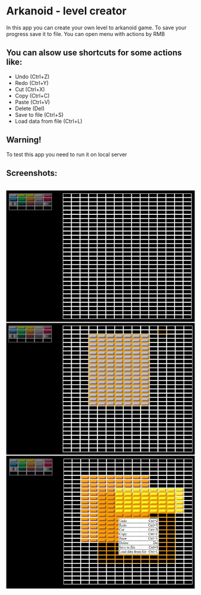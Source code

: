 <h1>Arkanoid - level creator</h1>

In this app you can create your own level to arkanoid game.
To save your progress save it to file.
You can open menu with actions by RMB

<h2>You can alsow use shortcuts for some actions like:</h2>
<ul>
<li>Undo (Ctrl+Z)</li>
<li>Redo (Ctrl+Y)</li>
<li>Cut (Ctrl+X)</li>
<li>Copy (Ctrl+C)</li>
<li>Paste (Ctrl+V)</li>
<li>Delete (Del)</li>
<li>Save to file (Ctrl+S)</li>
<li>Load data from file (Ctrl+L)</li>
</ul>

<h2>Warning!</h2>
To test this app you need to run it on local server

<h2>Screenshots:</h2>
<br/>
<img src="./img/img1.JPG" alt="img1">
<img src="./img/img2.JPG" alt="img2">
<img src="./img/img3.JPG" alt="img3">
